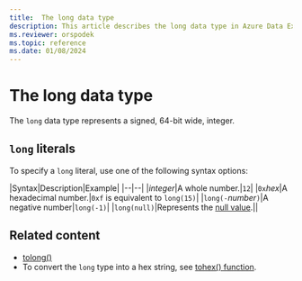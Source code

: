 ```yaml
---
title:  The long data type
description: This article describes the long data type in Azure Data Explorer.
ms.reviewer: orspodek
ms.topic: reference
ms.date: 01/08/2024
---
```

# The long data type

The `long` data type represents a signed, 64-bit wide, integer.

## `long` literals

To specify a `long` literal, use one of the following syntax options:

|Syntax|Description|Example|
|--|--|
|*integer*|A whole number.|`12`|
|`0x`*hex*|A hexadecimal number.|`0xf` is equivalent to `long(15)`|
|`long(-`*number*`)`|A negative number|`long(-1)`|
|`long(null)`|Represents the [null value](null-values.md).||

## Related content

* [tolong()](../../query/tolongfunction.md)
* To convert the `long` type into a hex string, see [tohex() function](../tohexfunction.md).
